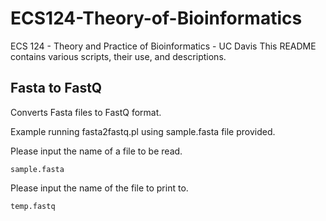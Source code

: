 # ECS124-Theory-of-Bioinformatics
ECS 124 - Theory and Practice of Bioinformatics - UC Davis
This README contains various scripts, their use, and descriptions.

## Fasta to FastQ

Converts Fasta files to FastQ format. 

Example running fasta2fastq.pl using sample.fasta file provided.

Please input the name of a file to be read.
```
sample.fasta
```

Please input the name of the file to print to.
```
temp.fastq
```

